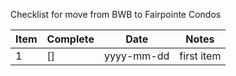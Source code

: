 Checklist for move from BWB to Fairpointe Condos

Item | Complete | Date       | Notes
--   | --       | --         | --
1    | []       | yyyy-mm-dd | first item

